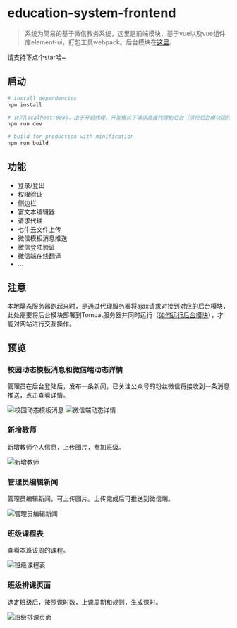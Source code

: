 # education-system-frontend

> 系统为简易的基于微信教务系统，这里是前端模块，基于vue以及vue组件库element-ui，打包工具webpack。后台模块在[这里](https://github.com/zouyifeng/education-system-backend)。 


请支持下点个star哈~

## 启动

``` bash
# install dependencies
npm install

# 访问localhost:8080，由于开启代理，开发模式下请求直接代理到后台（须将后台模块运行起来）
npm run dev

# build for production with minification
npm run build
```


## 功能

* 登录/登出
* 权限验证
* 侧边栏
* 富文本编辑器
* 请求代理
* 七牛云文件上传
* 微信模板消息推送
* 微信登陆验证
* 微信端在线翻译
* ...


## 注意

本地静态服务器跑起来时，是通过代理服务器将ajax请求对接到对应的[后台模块](https://github.com/zouyifeng/education-system-backend)，此处需要将后台模块部署到Tomcat服务器并同时运行（[如何运行后台模块](https://github.com/zouyifeng/education-system-backend)），才能对网站进行交互操作。


## 预览

### 校园动态模板消息和微信端动态详情
管理员在后台登陆后，发布一条新闻，已关注公众号的粉丝微信将接收到一条消息推送，点击查看详情。

![校园动态模板消息](http://img.zouyifeng.xyz/%E6%A0%A1%E5%9B%AD%E5%8A%A8%E6%80%81%E6%A8%A1%E6%9D%BF%E6%B6%88%E6%81%AF.png)
![微信端动态详情](http://img.zouyifeng.xyz/%E5%BE%AE%E4%BF%A1%E7%AB%AF%E5%8A%A8%E6%80%81%E8%AF%A6%E6%83%85.jpg)


### 新增教师
新增教师个人信息，上传图片，参加班级。

![新增教师](http://img.zouyifeng.xyz/%E6%96%B0%E5%A2%9E%E6%95%99%E5%B8%88.png)


### 管理员编辑新闻
管理员编辑新闻，可上传图片。上传完成后可推送到微信端。

![管理员编辑新闻](http://img.zouyifeng.xyz/%E7%AE%A1%E7%90%86%E5%91%98%E7%BC%96%E8%BE%91%E6%96%B0%E9%97%BB.png)


### 班级课程表
查看本班该周的课程。

![班级课程表](http://img.zouyifeng.xyz/%E7%8F%AD%E7%BA%A7%E8%AF%BE%E7%A8%8B%E8%A1%A8.png)


### 班级排课页面
选定班级后，按照课时数，上课周期和规则，生成课时。

![班级排课页面](http://img.zouyifeng.xyz/%E7%8F%AD%E7%BA%A7%E6%8E%92%E8%AF%BE%E9%A1%B5%E9%9D%A2.png)
